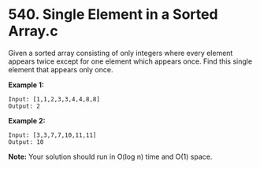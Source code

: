 # 540. Single Element in a Sorted Array.c

Given a sorted array consisting of only integers where every element appears twice except for one element which appears once. Find this single element that appears only once.

**Example 1:**

```
Input: [1,1,2,3,3,4,4,8,8]
Output: 2
```



**Example 2:**

```
Input: [3,3,7,7,10,11,11]
Output: 10
```



**Note:** Your solution should run in O(log n) time and O(1) space.
